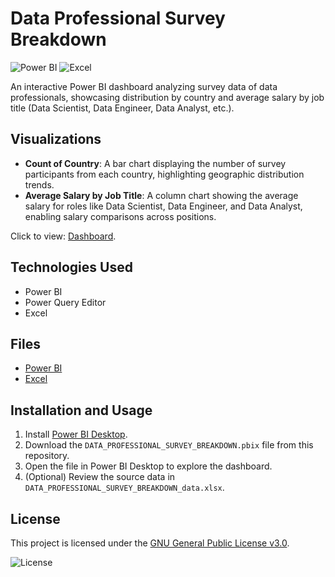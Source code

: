 # Data Professional Survey Breakdown

![Power BI](https://img.shields.io/badge/Power%20BI-2023-F2C811?style=flat&logo=powerbi&logoColor=black)
![Excel](https://img.shields.io/badge/Excel-365-217346?style=flat&logo=microsoft-excel&logoColor=white)

An interactive Power BI dashboard analyzing survey data of data professionals, showcasing distribution by country and average salary by job title (Data Scientist, Data Engineer, Data Analyst, etc.).

## Visualizations
- **Count of Country**: A bar chart displaying the number of survey participants from each country, highlighting geographic distribution trends.
- **Average Salary by Job Title**: A column chart showing the average salary for roles like Data Scientist, Data Engineer, and Data Analyst, enabling salary comparisons across positions.

Click to view: [Dashboard](https://github.com/SvalentinoB/PortProjects/projects/data-professional-survey-breakdown/visualization/DATA_PROFESSIONAL_SURVEY_BREAKDOWN.pdf).

## Technologies Used
- Power BI
- Power Query Editor
- Excel

## Files
- [Power BI](https://github.com/SvalentinoB/PortProjects/projects/data-professional-survey-breakdown/power_bi_file/DATA_PROFESSIONAL_SURVEY_BREAKDOWN.pbix)
- [Excel](https://github.com/SvalentinoB/PortProjects/projects/data-professional-survey-breakdown/data/DATA_PROFESSIONAL_SURVEY_BREAKDOWN.xlsx)

## Installation and Usage
1. Install [Power BI Desktop](https://powerbi.microsoft.com/desktop/).
2. Download the `DATA_PROFESSIONAL_SURVEY_BREAKDOWN.pbix` file from this repository.
3. Open the file in Power BI Desktop to explore the dashboard.
4. (Optional) Review the source data in `DATA_PROFESSIONAL_SURVEY_BREAKDOWN_data.xlsx`.

## License
This project is licensed under the [GNU General Public License v3.0](https://github.com/SvalentinoB/PortProjects/blob/main/LICENSE).

![License](https://img.shields.io/badge/License-GNU%20GPL%20v3.0-008000?style=flat&logo=gnu)
